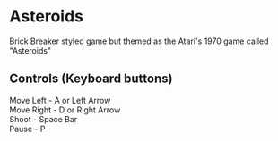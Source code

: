 # Asteroids
Brick Breaker styled game but themed as the Atari's 1970 game called "Asteroids"

## Controls (Keyboard buttons)
Move Left - A or Left Arrow <br />
Move Right - D or Right Arrow <br />
Shoot - Space Bar <br />
Pause - P